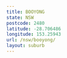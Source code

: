 ```yaml
---
title: BOOYONG
state: NSW
postcode: 2480
latitude: -28.706486
longitude: 153.25943
url: /nsw/booyong/
layout: suburb
---
```

